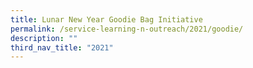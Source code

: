 ```yaml
---
title: Lunar New Year Goodie Bag Initiative
permalink: /service-learning-n-outreach/2021/goodie/
description: ""
third_nav_title: "2021"
---
```

